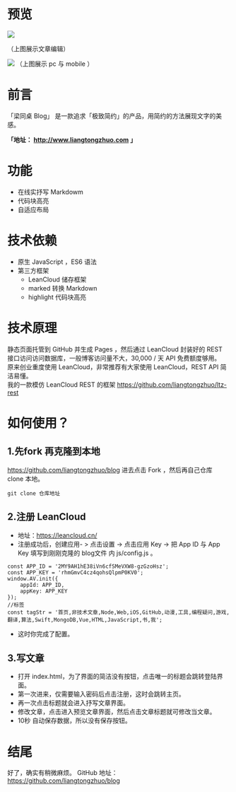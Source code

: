 # __预览__
<img src="http://ac-2my9ah1h.clouddn.com/bf5c4f9e268264800e99.gif">

（上图展示文章编辑）
                                                                                                                              

<img src="http://ac-2my9ah1h.clouddn.com/114e78b1130fd13f2d5d.png">
（上图展示 pc 与 mobile ）


#  __前言__ 
「梁同桌 Blog」 是一款追求「极致简约」的产品，用简约的方法展现文字的美感。

   __「地址： http://www.liangtongzhuo.com 」__

# __功能__
- 在线实抒写 Markdowm
- 代码块高亮
- 自适应布局

# __技术依赖__
- 原生 JavaScript ，ES6 语法
- 第三方框架
  - LeanCloud 储存框架
  - marked 转换 Markdown
  - highlight 代码块高亮


# __技术原理__
静态页面托管到 GitHub 并生成 Pages ，然后通过 LeanCloud 封装好的 REST 接口访问访问数据库，一般博客访问量不大，30,000 / 天 API 免费额度够用。 <br>
原来创业重度使用 LeanCloud，非常推荐有大家使用 LeanCloud，REST API 简洁易懂。 <br>
我的一款模仿 LeanCloud REST 的框架 https://github.com/liangtongzhuo/ltz-rest

# __如何使用？__
## __1.先fork 再克隆到本地__
https://github.com/liangtongzhuo/blog 进去点击 Fork ，然后再自己仓库 clone 本地。
```
git clone 仓库地址
```
## __2.注册 LeanCloud__
 - 地址：https://leancloud.cn/
 - 注册成功后，创建应用- > 点击设置 -> 点击应用 Key -> 把 App ID 与 App Key 填写到刚刚克隆的 blog文件 内 js/config.js 。
```
const APP_ID = '2MY9AH1hE38iVn6cfSMeVXW8-gzGzoHsz';
const APP_KEY = 'rhmGmvC4cz4qohsQlpmP0KV0';
window.AV.init({
    appId: APP_ID,
    appKey: APP_KEY
});
//标签
const tagStr = '首页,非技术文章,Node,Web,iOS,GitHub,动漫,工具,编程疑问,游戏,翻译,算法,Swift,MongoDB,Vue,HTML,JavaScript,书,我';
```

- 这时你完成了配置。

## __3.写文章__
- 打开 index.html，为了界面的简洁没有按钮，点击唯一的标题会跳转登陆界面。
- 第一次进来，仅需要输入密码后点击注册，这时会跳转主页。
- 再一次点击标题就会进入抒写文章界面。
- 修改文章，点击进入预览文章界面，然后点击文章标题就可修改当文章。
- 10秒 自动保存数据，所以没有保存按钮。


 
# __结尾__
好了，确实有稍微麻烦。
GitHub 地址：https://github.com/liangtongzhuo/blog
